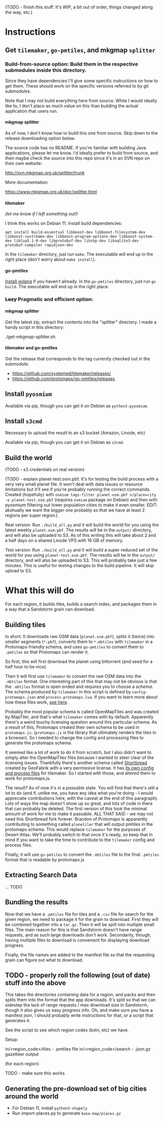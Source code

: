 (TODO - finish this stuff. It's WIP, a bit out of order, things changed along the way, etc.)

# Instructions

## Get `tilemaker`, `go-pmtiles`, and mkgmap `splitter`

### Build-from-source option: Build them in the respective submodules inside this directory.

Since they have dependencies I'll give some specific instructions on how to get them. These should work on the specific versions referred to by git submodules.

Note that I may not build everything here from source. While I would ideally like to, I don't place as much value on this than building the actual application that users run.

#### mkgmap splitter

As of now, I don't know how to build this one from source. Skip down to the release downloading option below.

The source code has no README. If you're familiar with building Java applications, please let me know. I'd ideally prefer to build from source, and then maybe check the source into this repo since it's in an SVN repo on their own website:

http://svn.mkgmap.org.uk/splitter/trunk

More documentation:

https://www.mkgmap.org.uk/doc/splitter.html

#### tilemaker

_(let me know if I left something out!)_

I think this works on Debian 11. Install build dependencies:

```
apt install build-essential libboost-dev libboost-filesystem-dev libboost-iostreams-dev libboost-program-options-dev libboost-system-dev liblua5.1-0-dev libprotobuf-dev libshp-dev libsqlite3-dev protobuf-compiler rapidjson-dev
```

In the `tilemaker` directory, just run `make`. The executable will end up in the right place (don't worry about `make install`).

#### go-pmtiles

[Install golang](https://go.dev/doc/install) if you haven't already. In the `go-pmtiles` directory, just run `go build`. The executable will end up in the right place.

### ~~Lazy~~ Pragmatic and efficient option:

#### mkgmap splitter

Get the latest zip, extract the contents into the "splitter" directory. I made a handy script in this directory:

./get-mkgmap-splitter.sh

#### tilemaker and go-pmtiles

Get the release that corresponds to the tag currently checked out in the submodule:

* https://github.com/systemed/tilemaker/releases/
* https://github.com/protomaps/go-pmtiles/releases

## Install `pyosmium`

Available via pip, though you can get it on Debian as `python3-pyosmium`.

## Install `s3cmd`

Necessary to upload the result to an s3 bucket (Amazon, Linode, etc)

Available via pip, though you can get it on Debian as `s3cmd`.

## Build the world

(TODO - s3 credentials on real version)

(TODO - explain planet-test.osm.pbf. It's for testing the build process with a very very small planet file. It won't deal with data issues or resource limitations but it'll see if you're probably running the correct commands. Created (hopefully) with `osmium tags-filter planet.osm.pbf n/place=city -o planet-test.osm.pbf` (requires `osmium` package on Debian) and then with pyosmium filtering out lower population cities to make it even smaller. EDIT: akshually we want the bigger one probably so that we have at least 2 regions per super region.)

Real version: Run `./build_all.py` and it will build the world for you using the latest weekly `planet.osm.pbf`. The results will be in the `output/` directory, and will also be uploaded to S3. As of this writing this will take about 2 and a half days on a shared Linode VPS with 16 GB of memory.

Test version: Run `./build_all.py` and it will build a super reduced set of the world for you using `planet-test.osm.pbf`. The results will be in the `output/` directory, and will also be uploaded to S3. This will probably take just a few minutes. This is useful for testing changes to the build pipeline. It will skip upload to S3.

# What this will do

For each region, it builds tiles, builds a search index, and packages them in a way that a Sandstorm grain can download.

## Building tiles

In short: It downloads raw OSM data (`planet.osm.pbf`), splits it (twice) into smaller segments (`*.pbf`), converts them to `*.mbtiles` with `tilemaker` in a Protomaps-friendly schema, and uses `go-pmtiles` to convert them to `.pmtiles` so that Protomaps can render it.

So first, this will first download the planet using bittorrent (and seed for a half hour to be nice).

Then it will first use `tilemaker` to convert the raw OSM data into the `.mbtiles` format. One interesting part of this that may not be obvious is that the `.mbtiles` format is open ended and requires you to choose a _schema_. The schema produced by `tilemaker` in this script is defined by `config-protomaps.json` and `process-protomaps.lua`. If you want to learn more about how these files work, [see here](https://github.com/systemed/tilemaker/blob/master/docs/CONFIGURATION.md).

Probably the most popular schema is called OpenMapTiles and was created by MapTiler, and that's what `tilemaker` comes with by default. Apparently there's a weird touchy licensing question around this particular schema. As a result of this, Protomaps created their own schema to be used in `protomaps.js`. (`protomaps.js` is the library that ultimately renders the tiles in a browser). So I needed to change the config and processing files to generate the protomaps schema.

It seemed like a lot of work to do it from scratch, but I also didn't want to simply alter the OpenMapTiles files because I wanted to steer clear of the licensing issues. Thankfully there's another schema called [Shortbread](https://shortbread.geofabrik.de/schema/) created by GeoFabrik with a very permissive license. It has [its own config and process files](https://github.com/geofabrik/shortbread-tilemaker/) for tilemaker. So I started with those, and altered them to work for protomaps.js.

The result? As of now it's in a _passable_ state. You will find that there's still a lot to do (and if, unlike me, you have any idea what you're doing - I would appreciate contributions here, with the caveat at the end of this paragraph). Lots of ways the map doesn't show up so great, and lots of code in there that can probably be deleted. The first version of this took the minimal amount of work for me to make it passable. ALL THAT SAID - we may not need this Shortbread fork forever. Brandon of Protomaps is apparently contributing to something called `planetiler` that will output pmtiles in the protomaps schema. This would replace `tilemaker` for the purposes of Desert Atlas. We'll probably switch to that once it's ready, so keep that in mind if you want to take the time to contribute to the `tilemaker` config and process files.

Finally, it will use `go-pmtiles` to convert the `.mbtiles` file to the final `.pmtiles` format that is readable by protomaps.js

## Extracting Search Data

... TODO

## Bundling the results

Now that we have a `.pmtiles` file for tiles and a `.csv` file for search for the given region, we need to package it for the grain to download. First they will be combined together into a `tar.gz`. Then it will be _split_ into multiple small files. The main reason for this is that Sandstorm doesn't have range requests, and as such large downloads don't work. Secondarily, though, having multiple files to download is convenient for displaying download progress.

Finally, the file names are added to the manifest file so that the requesting grain can figure out what to download.

## TODO - properly roll the following (out of date) stuff into the above

This takes the directories containing data for a region, and packs and then splits them into the format that the app downloads. It's split so that we can sidestep the lack of range requests / max download size in Sandstorm, though it also gives us easy progress info. Oh, and make sure you have a manifest json, I should probably write instructions for that, or a script that generates it.

See the script to see which region codes (bstn, etc) we have.

Setup:

in/<region_code>/tiles - .pmtiles file
in/<region_code>/search - .json.gz gazetteer output

(for each region)

TODO - make sure this works

## Generating the pre-download set of big cities around the world

* For Debian 11, install `python3-shapely`
* Run import-places.py to generate `base-map/places.gz`
